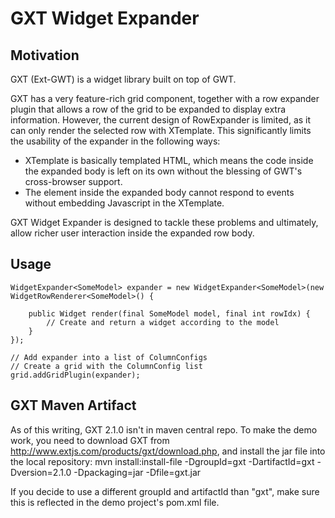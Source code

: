 # GXT Widget Expander #

## Motivation ##
GXT (Ext-GWT) is a widget library built on top of GWT.

GXT has a very feature-rich grid component, together with a row expander plugin that allows a row of the grid to be expanded to display extra information.
However, the current design of RowExpander is limited, as it can only render the selected row with XTemplate. This significantly limits the usability of the expander in the following ways:

-  XTemplate is basically templated HTML, which means the code inside the expanded body is left on its own without the blessing of GWT's cross-browser support.
-  The element inside the expanded body cannot respond to events without embedding Javascript in the XTemplate.

GXT Widget Expander is designed to tackle these problems and ultimately, allow richer user interaction inside the expanded row body.

## Usage ##
    WidgetExpander<SomeModel> expander = new WidgetExpander<SomeModel>(new WidgetRowRenderer<SomeModel>() {

        public Widget render(final SomeModel model, final int rowIdx) {
            // Create and return a widget according to the model
        }
    });

    // Add expander into a list of ColumnConfigs
    // Create a grid with the ColumnConfig list
    grid.addGridPlugin(expander);

## GXT Maven Artifact ##
As of this writing, GXT 2.1.0 isn't in maven central repo. To make the demo work, you need to download GXT from http://www.extjs.com/products/gxt/download.php, and install the jar file into the local repository:
    mvn install:install-file -DgroupId=gxt -DartifactId=gxt -Dversion=2.1.0 -Dpackaging=jar -Dfile=gxt.jar

If you decide to use a different groupId and artifactId than "gxt", make sure this is reflected in the demo project's pom.xml file.
